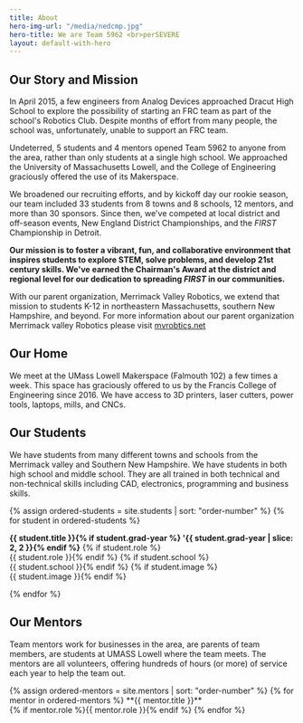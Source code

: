 ```yaml
---
title: About
hero-img-url: "/media/nedcmp.jpg"
hero-title: We are Team 5962 <br>perSEVERE
layout: default-with-hero
---
```


## Our Story and Mission

In April 2015, a few engineers from Analog Devices approached Dracut High School to explore the possibility of starting an FRC team as part of the school's Robotics Club. Despite months of effort from many people, the school was, unfortunately, unable to support an FRC team.

Undeterred, 5 students and 4 mentors opened Team 5962 to anyone from the area, rather than only students at a single high school. We approached the University of Massachusetts Lowell, and the College of Engineering graciously offered the use of its Makerspace.

We broadened our recruiting efforts, and by kickoff day our rookie season, our team included 33 students from 8 towns and 8 schools, 12 mentors, and more than 30 sponsors. Since then, we've competed at local district and off-season events, New England District Championships, and the *FIRST* Championship in Detroit.

**Our mission is to foster a vibrant, fun, and collaborative environment that inspires students to explore STEM, solve problems, and develop 21st century skills. We've earned the Chairman's Award at the district and regional level for our dedication to spreading *FIRST* in our communities.**

With our parent organization, Merrimack Valley Robotics, we extend that mission to students K-12 in northeastern Massachusetts, southern New Hampshire, and beyond. For more information about our parent organization Merrimack valley Robotics please visit [mvrobtics.net](http://mvrobotics.net)
<div class="divider"></div>

## Our Home

We meet at the UMass Lowell Makerspace (Falmouth 102) a few times a week. This space has graciously offered to us by the Francis College of Engineering since 2016. We have access to 3D printers, laser cutters, power tools, laptops, mills, and CNCs.

<div class="divider"></div>

## Our Students

We have students from many different towns and schools from the Merrimack valley and Southern New Hampshire. We have students in both high school and middle school. They are all trained in both technical and non-technical skills including CAD, electronics, programming and business skills.
<article class="grid three-columns">
{% assign ordered-students = site.students | sort: "order-number" %}
{% for student in ordered-students %}
<p>
<b>{{ student.title }}{% if student.grad-year %} '{{ student.grad-year | slice: 2, 2 }}{% endif %}</b>
{% if student.role %}<br>{{ student.role }}{% endif %}
{% if student.school %}<br>{{ student.school }}{% endif %}
{% if student.image %}<br>{{ student.image }}{% endif %}
</p>
{% endfor %}
</article>

<div class="divider"></div>

## Our Mentors

Team mentors work for businesses in the area, are parents of team members, are students at UMASS Lowell where the team meets. The mentors are all volunteers, offering hundreds of hours (or more) of service each year to help the team out.
<article class="grid two-columns" markdown="1">
{% assign ordered-mentors = site.mentors | sort: "order-number" %}
{% for mentor in ordered-mentors %}
**{{ mentor.title }}**
<br>{% if mentor.role %}{{ mentor.role }}{% endif %}
{% endfor %}